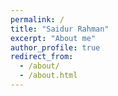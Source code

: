 ```yaml
---
permalink: /
title: "Saidur Rahman"
excerpt: "About me"
author_profile: true
redirect_from:
  - /about/
  - /about.html
---
```

